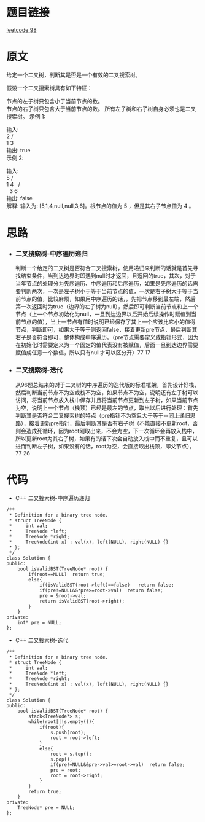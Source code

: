 # 题目链接
[leetcode 98](https://leetcode-cn.com/problems/validate-binary-search-tree/)

# 原文
给定一个二叉树，判断其是否是一个有效的二叉搜索树。 

假设一个二叉搜索树具有如下特征：

节点的左子树只包含小于当前节点的数。  
节点的右子树只包含大于当前节点的数。
所有左子树和右子树自身必须也是二叉搜索树。
示例 1:

输入:  
    2
   / \
  1   3  
输出: true  
示例 2:

输入:   
    5
   / \
  1   4
     / \
    3   6  
输出: false  
解释: 输入为:  [5,1,4,null,null,3,6]。根节点的值为 5 ，但是其右子节点值为 4 。

# 思路
- ### **二叉搜索树-中序遍历递归**
  判断一个给定的二叉树是否符合二叉搜索树，使用递归来判断的话就是首先寻找结束条件，当到达边界时即遇到null时才返回，且返回的true，其次，对于当年节点的处理分为先序遍历、中序遍历和后序遍历，如果是先序遍历的话需要判断两次，一次是左子树小于等于当前节点的值，一次是右子树大于等于当前节点的值，比较麻烦，如果用中序遍历的话，，先把节点移到最左端，然后第一次返回时为true（边界的左子树为null），然后即可判断当前节点和上一个节点（上一个节点初始化为null，一旦到达边界以后开始后续操作时赋值到当前节点的值），当上一节点有值时说明已经保存了其上一个应该比它小的值得节点，判断即可，如果大于等于则返回false，接着更新pre节点，最后判断其右子是否符合即可，整体构成中序遍历。（pre节点需要定义成指针形式，因为在初始化时需要定义为一个固定的值代表没有被赋值，后面一旦到达边界需要赋值成任意一个数值，所以只有null才可以区分开）77 17
- ### **二叉搜索树-迭代**
  从96题总结来的对于二叉树的中序遍历的迭代版的标准框架，首先设计好栈，然后判断当前节点不为空或栈不为空，如果节点不为空，说明还有左子树可以访问，将当前节点放入栈中保存并且将当前节点更新到左子树，如果当前节点为空，说明上一个节点（栈顶）已经是最左的节点，取出以后进行处理：首先判断其是否符合二叉搜索树的特点（pre指针不为空且大于等于--同上递归思路），接着更新pre指针，最后判断其是否有右子树（不能直接不更新root，否则会造成死循环，因为root刚取出来，不会为空，下一次循环会再放入栈中，所以更新root为其右子树，如果有的话下次会自动放入栈中而不重复，且可以进而判断左子树，如果没有的话，root为空，会直接取出栈顶，即父节点）。77 26

# 代码
- C++ 二叉搜索树-中序遍历递归
```
/**
 * Definition for a binary tree node.
 * struct TreeNode {
 *     int val;
 *     TreeNode *left;
 *     TreeNode *right;
 *     TreeNode(int x) : val(x), left(NULL), right(NULL) {}
 * };
 */
class Solution {
public:
    bool isValidBST(TreeNode* root) {
        if(root==NULL)  return true;
        else{
            if(isValidBST(root->left)==false)   return false;
            if(pre!=NULL&&*pre>=root->val)  return false;
            pre = &root->val;
            return isValidBST(root->right);
        }
    }
private:
    int* pre = NULL;
};
```
- C++ 二叉搜索树-迭代
```
/**
 * Definition for a binary tree node.
 * struct TreeNode {
 *     int val;
 *     TreeNode *left;
 *     TreeNode *right;
 *     TreeNode(int x) : val(x), left(NULL), right(NULL) {}
 * };
 */
class Solution {
public:
    bool isValidBST(TreeNode* root) {
        stack<TreeNode*> s;
        while(root||!s.empty()){
            if(root){
                s.push(root);
                root = root->left;
            }
            else{
                root = s.top();
                s.pop();
                if(pre!=NULL&&pre->val>=root->val)  return false;
                pre = root;
                root = root->right;
            }
        }
        return true;
    }
private:
    TreeNode* pre = NULL;
};
```